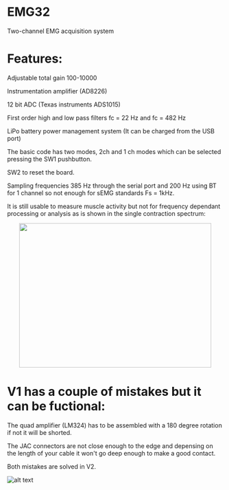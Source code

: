 # EMG32

Two-channel EMG acquisition system

# Features:

Adjustable total gain 100-10000

Instrumentation amplifier (AD8226)

12 bit ADC (Texas instruments ADS1015)

First order high and low pass filters fc = 22 Hz and fc = 482 Hz

LiPo battery power management system (It can be charged from the USB port)

The basic code has two modes, 2ch and 1 ch modes which can be selected pressing the SW1 pushbutton.

SW2 to reset the board.

Sampling frequencies 385 Hz through the serial port and 200 Hz using BT for 1 channel so not enough for sEMG standards Fs = 1kHz. 

It is still usable to measure muscle activity but not for frequency dependant processing or analysis as is shown in the single contraction spectrum:

<p align="center">
  <img width="448" height="336" src="https://user-images.githubusercontent.com/54901317/214152530-e8083803-7724-4060-a290-7e1f43e9bdb6.png">
</p>

# V1 has a couple of mistakes but it can be fuctional: 

The quad amplifier (LM324) has to be assembled with a 180 degree rotation if not it will be shorted.

The JAC connectors are not close enough to the edge and depensing on the length of your cable it won't go deep enough to make a good contact.

Both mistakes are solved in V2.

![alt text](https://github.com/XaviCanoFerrer/EMG_32/blob/main/Figure.png?raw=true)



